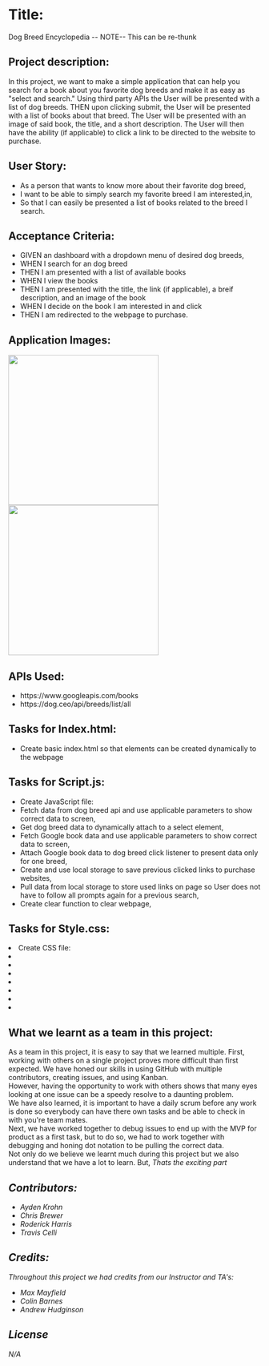 # Title:

Dog Breed Encyclopedia -- NOTE-- This can be re-thunk

## Project description:

<p> In this project, we want to make a simple application that can help you search for a book about you favorite dog breeds and make it as easy as "select and search." Using third party APIs the User will be presented with a list of dog breeds. THEN upon clicking submit, the User will be presented with a list of books about that breed. The User will be presented with an image of said book, the title, and a short description. The User will then have the ability (if applicable) to click a link to be directed to the website to purchase.
</p>

## User Story:

<ul>
<li>As a person that wants to know more about their favorite dog breed, </li>
<li>I want to be able to simply search my favorite breed I am interested,in, </li>
<li> So that I can easily be presented a list of books related to the breed I search.  </li>
</ul>

## Acceptance Criteria:

<ul>
<li>GIVEN an  dashboard with a dropdown menu of desired dog breeds, </li>
<li>WHEN I search for an dog breed</li>
<li>THEN I am presented with a list of available books </li>
<li>WHEN I view the books </li>
<li>THEN I am presented with the title, the link (if applicable), a breif description, and an image of the book</li>
<li>WHEN I decide on the book I am interested in and click</li>
<li>THEN I am redirected to the webpage to purchase.</li>
</ul>

## Application Images:

<img src='' width='300' height='300'>
<img src=''  width='300' height='300'>

## APIs Used:

<ul>
<li>https://www.googleapis.com/books</li>
<li>https://dog.ceo/api/breeds/list/all</li>
</ul>

## Tasks for Index.html:

<ul>
<li>Create basic index.html so that elements can be created dynamically to the webpage</li>
</ul>

## Tasks for Script.js:

<ul>
<li>Create JavaScript file:</li>
<li>Fetch data from dog breed api and use applicable parameters to show correct data to screen,</li>
<li>Get dog breed data to dynamically attach to a select element,</li>
<li>Fetch Google book data and use applicable parameters to show correct data to screen,</li>
<li>Attach Google book data to dog breed click listener to present data only for one breed,</li>
<li>Create and use local storage to save previous clicked links to purchase websites,</li>
<li>Pull data from local storage to store used links on page so User does not have to follow all prompts again for a previous search,</li>
<li>Create clear function to clear webpage,</li>
</ul>

## Tasks for Style.css:
<li>Create CSS file:</li>
<li></li>
<li></li>
<li></li>
<li></li>
<li></li>
<li></li>
<li></li>
</ul>

## What we learnt as a team in this project:

<p>As a team in this project, it is easy to say that we learned multiple. First, working with others on a single project proves more difficult than first expected. We have honed our skills in using GitHub with multiple contributors, creating issues, and using Kanban.<br>However, having the opportunity to work with others shows that many eyes looking at one issue can be a speedy resolve to a daunting problem.<br> We have also learned, it is important to have a daily scrum before any work is done so everybody can have there own tasks and be able to check in with you're team mates. <br> Next, we have worked together to debug issues to end up with the MVP for product as a first task, but to do so, we had to work together with debugging and honing dot notation to be pulling the correct data.<br>Not only do we believe we learnt much during this project but we also understand that we have a lot to learn. But, <i>Thats the exciting part<i></p>

## Contributors:

<ul>
<li>Ayden Krohn</li>
<li>Chris Brewer</li>
<li>Roderick Harris</li>
<li>Travis Celli</li>
</ul>

## Credits:

<p>Throughout this project we had credits from our Instructor and TA's:</p>

<ul>
<li>Max Mayfield</li>
<li>Colin Barnes</li>
<li>Andrew Hudginson</li>
</ul>

## License

<p>N/A</p>
